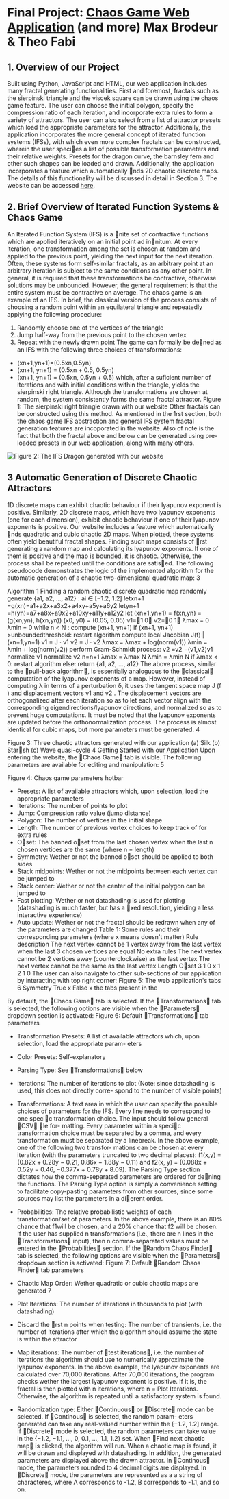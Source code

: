 # Final Project: [Chaos Game Web Application](https://fractal-generator.herokuapp.com/) (and more) Max Brodeur & Theo Fabi
## 1. Overview of our Project
Built using Python, JavaScript and HTML, our web application includes many fractal generating functionalities. First and foremost, fractals such as the sierpinski triangle and the viscek square can be drawn using the chaos game feature. The user can choose the initial polygon, specify the compression ratio of each iteration, and incorporate extra rules to form a variety of attractors. The user can also select from a list of attractor presets which load the appropriate parameters for the attractor. Additionally, the application incorporates the more general concept of iterated function systems (IFSs), with which even more complex fractals can be constructed, wherein the user speci􏰃es a list of possible transformation parameters and their relative weights. Presets for the dragon curve, the barnsley fern and other such shapes can be loaded and drawn.
Additionally, the application incorporates a feature which automatically 􏰃nds 2D chaotic discrete maps. The details of this functionality will be discussed in detail in Section 3.
The website can be accessed [here](https://fractal-generator.herokuapp.com/).
## 2. Brief Overview of Iterated Function Systems & Chaos Game
An Iterated Function System (IFS) is a 􏰃nite set of contractive functions which are applied iteratively on an initial point ad in􏰃nitum. At every iteration, one transformation among the set is chosen at random and applied to the previous point, yielding the next input for the next iteration. Often, these systems form self-similar fractals, as an arbitrary point at an arbitrary iteration is subject to the same conditions as any other point. In general, it is required that these transformations be contractive, otherwise solutions may be unbounded. However, the general requirement is that the entire system must be contractive on average.
The chaos game is an example of an IFS. In brief, the classical version of the process consists of choosing a random point within an equilateral triangle and repeatedly applying the following procedure:
1. Randomly choose one of the vertices of the triangle
2. Jump half-way from the previous point to the chosen vertex
3. Repeat with the newly drawn point
The game can formally be de􏰃ned as an IFS with the following three choices of transformations: 
* (xn+1,yn+1)=(0.5xn,0.5yn)
* (xn+1, yn+1) = (0.5xn + 0.5, 0.5yn)
* (xn+1, yn+1) = (0.5xn, 0.5yn + 0.5)
which, after a suficient number of iterations and with initial conditions within the triangle, yields the sierpinski right triangle. Although the transformations are chosen at random, the system consistently forms the same fractal attractor.
Figure 1: The sierpinski right triangle drawn with our website
Other fractals can be constructed using this method. As mentioned in the 1rst section, both the chaos game IFS abstraction and general IFS system fractal generation features are incoporated in the website. Also of note is the fact that both the fractal above and below can be generated using pre-loaded presets in our web application, along with many others.


![](./assets/IFS_dragon.png "Figure 2: The  IFS Dragon generated with our website")
## 3 Automatic Generation of Discrete Chaotic Attractors
1D discrete maps can exhibit chaotic behaviour if their lyapunov exponent is positive. Similarly, 2D discrete maps, which have two lyapunov exponents (one for each dimension), exhibit chaotic behaviour if one of their lyapunov exponents is positive.
Our website includes a feature which automatically 􏰃nds quadratic and cubic chaotic 2D maps. When plotted, these systems often yield beautiful fractal shapes. Finding such maps consists of 􏰃rst generating a random map and calculating its lyapunov exponents. If one of them is positive and the map is bounded, it is chaotic. Otherwise, the process shall be repeated until the conditions are satis􏰃ed.
The following pseudocode demonstrates the logic of the implemented algorithm for the automatic generation of a chaotic two-dimensional quadratic map:
3

 Algorithm 1 Finding a random chaotic discrete quadratic map randomly generate {a1, a2, ..., a12} : ai ∈ [−1.2, 1.2]
letxn+1 =g(xn)=a1+a2x+a3x2+a4xy+a5y+a6y2 letyn+1 =h(yn)=a7+a8x+a9x2+a10xy+a11y+a12y2 let (xn+1,yn+1) = f(xn,yn) = (g(xn,yn), h(xn,yn))
(x0, y0) = (0.05, 0.05)
v1=􏰆1 0􏰇 v2=􏰆0 1􏰇 λmax = 0
λmin = 0 while n < N :
compute (xn+1, yn+1)
if (xn+1, yn+1) >unboundedthreshold:
restart algorithm
compute local Jacobian J(f) |(xn+1,yn+1) v1 = J · v1
v2 = J · v2
λmax = λmax + log(norm(v1))
λmin = λmin + log(norm(v2))
perform Gram-Schmidt process:
v2 =v2 −⟨v1,v2⟩v1 normalize v1 normalize v2
n=n+1 λmax = λmax
N
λmin = λmin N
if λmax < 0:
restart algorithm
else:
return {a1, a2, ..., a12}
The above process, similar to the 􏰀pull-back algorithm􏰁, is essentially analoguous to the 􏰀classical􏰁 computation of the lyapunov exponents of a map. However, instead of computing λ in terms of a perturbation δ, it uses the tangent space map J (f ) and displacement vectors v1 and v2 . The displacement vectors are orthogonalized after each iteration so as to let each vector align with the corresponding eigendirections/lyapunov directions, and normalized so as to prevent huge computations. It must be noted that the lyapunov exponents are updated before the orthonormalization process.
The process is almost identical for cubic maps, but more parameters must be generated.
4
    
Figure 3: Three chaotic attractors generated with our application (a) Silk
(b) Star􏰃sh (c) Wave quasi-cycle
4 Getting Started with our Application
Upon entering the website, the 􏰀Chaos Game􏰁 tab is visible. The following parameters are available for editing and manipulation:
5
   
 Figure 4: Chaos game parameters hotbar
* Presets: A list of available attractors which, upon selection, load the appropriate parameters
* Iterations: The number of points to plot
* Jump: Compression ratio value (jump distance)
* Polygon: The number of vertices in the initial shape
* Length: The number of previous vertex choices to keep track of for extra rules
* O􏰂set: The banned o􏰂set from the last chosen vertex when the last n chosen vertices are the same (where
n = length)
* Symmetry: Wether or not the banned o􏰂set should be applied to both sides
* Stack midpoints: Wether or not the midpoints between each vertex can be jumped to
* Stack center: Wether or not the center of the initial polygon can be jumped to
* Fast plotting: Wether or not datashading is used for plotting (datashading is much faster, but has a 􏰃xed resolution, yielding a less interactive experience)
* Auto update: Wether or not the fractal should be redrawn when any of the parameters are changed
Table 1: Some rules and their corresponding parameters (where x means doesn't matter)
 Rule description
The next vertex cannot be 1 vertex away
from the last vertex when the last 3 chosen vertices are equal No extra rules
The next vertex cannot be 2 vertices
away (counterclockwise) as the last vertex
The next vertex cannot be the same as the last vertex
Length O􏰂set 3 1
0 x 1 2
1 0
     The user can also navigate to other sub-sections of our application by interacting with top right corner:
Figure 5: The web application's tabs
6
Symmetry True
x False
x
the tabs present in the
 
By default, the 􏰀Chaos Game􏰁 tab is selected. If the 􏰀Transformations􏰁 tab is selected, the following options are visible when the 􏰀Parameters􏰁 dropdown section is activated:
Figure 6: Default 􏰀Transformations􏰁 tab parameters
* Transformation Presets: A list of available attractors which, upon selection, load the appropriate param- eters
* Color Presets: Self-explanatory
* Parsing Type: See 􏰀Transformations􏰁 below
* Iterations: The number of iterations to plot (Note: since datashading is used, this does not directly corre- spond to the number of visible points)
* Transformations:
A text area in which the user can specify the possible choices of parameters for the IFS. Every line needs to correspond to one speci􏰃c transformation choice. The input should follow general 􏰀CSV􏰁 􏰃le for- matting. Every parameter within a speci􏰃c transformation choice must be separated by a comma, and every transformation must be separated by a linebreak. In the above example, one of the following two transfor- mations can be chosen at every iteration (with the parameters truncated to two decimal places): f1(x,y) = (0.82x + 0.28y − 0.21, 0.86x − 1.88y − 0.11) and f2(x, y) = (0.088x + 0.52y − 0.46, −0.377x + 0.78y + 8.09). The Parsing Type section dictates how the comma-separated parameters are ordered for de􏰃ning the functions. The Parsing Type option is simply a convenience setting to facilitate copy-pasting parameters from other sources, since some sources may list the parameters in a di􏰂erent order.
* Probabilities:
The relative probabilistic weights of each transformation/set of parameters. In the above example, there is an 80% chance that f1will be chosen, and a 20% chance that f2 will be chosen. If the user has supplied n transformations (i.e., there are n lines in the 􏰀Transformations􏰁 input), then n comma-separated values must be entered in the 􏰀Probabilities􏰁 section.
If the 􏰀Random Chaos Finder􏰁 tab is selected, the following options are visible when the 􏰀Parameters􏰁 dropdown section is activated:
Figure 7: Default 􏰀Random Chaos Finder􏰁 tab parameters
* Chaotic Map Order: Wether quadratic or cubic chaotic maps are generated
7
  
* Plot Iterations: The number of iterations in thousands to plot (with datashading)
* Discard the 􏰃rst n points when testing: The number of transients, i.e. the number of iterations after which the algorithm should assume the state is within the attractor
* Map iterations:
The number of 􏰀test iterations􏰁, i.e. the number of iterations the algorithm should use to numerically approximate the lyapunov exponents. In the above example, the lyapunov exponents are calculated over 70,000 iterations. After 70,000 iterations, the program checks wether the largest lyapunov exponent is positive. If it is, the fractal is then plotted with n iterations, where n = Plot Iterations. Otherwise, the algorithm is repeated until a satisfactory system is found.
* Randomization type:
Either 􏰀Continuous􏰁 or 􏰀Discrete􏰁 mode can be selected. If 􏰀Continous􏰁 is selected, the random param- eters generated can take any real-valued number within the [−1.2, 1.2] range. If 􏰀Discrete􏰁 mode is selected, the random parameters can take value in the {−1.2, −1.1, ..., 0, 0.1, ..., 1.1, 1.2} set.
When 􏰀Find next chaotic map􏰁 is clicked, the algorithm will run. When a chaotic map is found, it will be drawn and displayed with datashading. In addition, the generated parameters are displayed above the drawn attractor. In 􏰀Continous􏰁 mode, the parameters rounded to 4 decimal digits are displayed. In 􏰀Discrete􏰁 mode, the parameters are represented as a a string of characteres, where A corresponds to -1.2, B corresponds to -1.1, and so on.